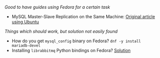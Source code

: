 
*Good to have guides using Fedora for a certain task*

- MySQL Master-Slave Replication on the Same Machine: [Original article using Ubuntu](http://www.toptal.com/mysql/mysql-master-slave-replication-tutorial) 


*Things which should work, but solution not easily found*


- How do you get `mysql_config` binary on Fedora? `dnf -y install mariadb-devel`
- Installing `librabbitmq` Python bindings on Fedora? [Solution](https://github.com/celery/librabbitmq/issues/71)


